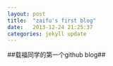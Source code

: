 ```yaml
---
layout: post
title:  "zaifu's first blog"
date:   2013-12-24 21:25:37
categories: jekyll update
---
```


##载福同学的第一个github blog##
